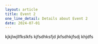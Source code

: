```yaml
---
layout: article
title: Event 2
one_line_detail: Details about Event 2
date: 2024-07-01
---
```

kjkjlwjllfkslkfs
kjfsdhksfjd
jkfsdhkjfsdj
khjdfs